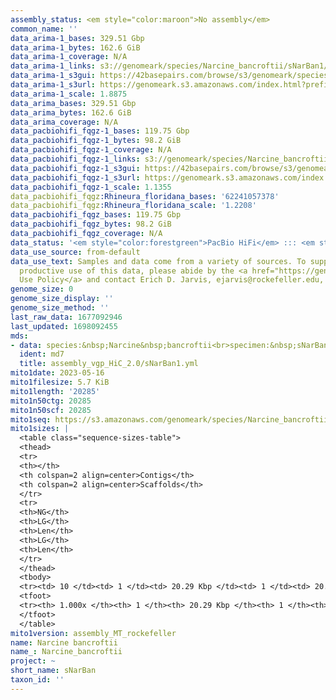 ```yaml
---
assembly_status: <em style="color:maroon">No assembly</em>
common_name: ''
data_arima-1_bases: 329.51 Gbp
data_arima-1_bytes: 162.6 GiB
data_arima-1_coverage: N/A
data_arima-1_links: s3://genomeark/species/Narcine_bancroftii/sNarBan1/genomic_data/arima/<br>
data_arima-1_s3gui: https://42basepairs.com/browse/s3/genomeark/species/Narcine_bancroftii/sNarBan1/genomic_data/arima/
data_arima-1_s3url: https://genomeark.s3.amazonaws.com/index.html?prefix=species/Narcine_bancroftii/sNarBan1/genomic_data/arima/
data_arima-1_scale: 1.8875
data_arima_bases: 329.51 Gbp
data_arima_bytes: 162.6 GiB
data_arima_coverage: N/A
data_pacbiohifi_fqgz-1_bases: 119.75 Gbp
data_pacbiohifi_fqgz-1_bytes: 98.2 GiB
data_pacbiohifi_fqgz-1_coverage: N/A
data_pacbiohifi_fqgz-1_links: s3://genomeark/species/Narcine_bancroftii/sNarBan1/genomic_data/pacbio_hifi/<br>
data_pacbiohifi_fqgz-1_s3gui: https://42basepairs.com/browse/s3/genomeark/species/Narcine_bancroftii/sNarBan1/genomic_data/pacbio_hifi/
data_pacbiohifi_fqgz-1_s3url: https://genomeark.s3.amazonaws.com/index.html?prefix=species/Narcine_bancroftii/sNarBan1/genomic_data/pacbio_hifi/
data_pacbiohifi_fqgz-1_scale: 1.1355
data_pacbiohifi_fqgz:Rhineura_floridana_bases: '62241057378'
data_pacbiohifi_fqgz:Rhineura_floridana_scale: '1.2208'
data_pacbiohifi_fqgz_bases: 119.75 Gbp
data_pacbiohifi_fqgz_bytes: 98.2 GiB
data_pacbiohifi_fqgz_coverage: N/A
data_status: '<em style="color:forestgreen">PacBio HiFi</em> ::: <em style="color:forestgreen">Arima</em>'
data_use_source: from-default
data_use_text: Samples and data come from a variety of sources. To support fair and
  productive use of this data, please abide by the <a href="https://genome10k.soe.ucsc.edu/data-use-policies/">Data
  Use Policy</a> and contact Erich D. Jarvis, ejarvis@rockefeller.edu, with any questions.
genome_size: 0
genome_size_display: ''
genome_size_method: ''
last_raw_data: 1677092946
last_updated: 1698092455
mds:
- data: species:&nbsp;Narcine&nbsp;bancroftii<br>specimen:&nbsp;sNarBan1<br>projects:&nbsp;<br>&nbsp;&nbsp;-&nbsp;vgp<br>data_location:&nbsp;S3<br>release_to:&nbsp;S3<br>hap1:&nbsp;s3://genomeark/species/Narcine_bancroftii/sNarBan1/assembly_vgp_HiC_2.0/sNarBan1.HiC.hap1.20230516.fasta.gz<br>hap2:&nbsp;s3://genomeark/species/Narcine_bancroftii/sNarBan1/assembly_vgp_HiC_2.0/sNarBan1.HiC.hap2.20230516.fasta.gz<br>pretext_hap1:&nbsp;s3://genomeark/species/Narcine_bancroftii/sNarBan1/assembly_vgp_HiC_2.0/evaluation/hap1/pretext/sNarBan1_hap1__s2_heatmap.pretext<br>pretext_hap2:&nbsp;s3://genomeark/species/Narcine_bancroftii/sNarBan1/assembly_vgp_HiC_2.0/evaluation/hap2/pretext/sNarBan1_hap2__s2_heatmap.pretext<br>kmer_spectra_img:&nbsp;s3://genomeark/species/Narcine_bancroftii/sNarBan1/assembly_vgp_HiC_2.0/evaluation/merqury/sNarBan1_png/<br>mito:&nbsp;s3://genomeark/species/Narcine_bancroftii/sNarBan1/assembly_MT_rockefeller/sNarBan1.MT.20230516.fasta.gz<br>mito_gb:&nbsp;s3://genomeark/species/Narcine_bancroftii/sNarBan1/assembly_MT_rockefeller/sNarBan1.MT.20230516.gb<br>pacbio_read_dir:&nbsp;s3://genomeark/species/Narcine_bancroftii/sNarBan1/genomic_data/pacbio_hifi/<br>pacbio_read_type:&nbsp;hifi<br>hic_read_dir:&nbsp;s3://genomeark/species/Narcine_bancroftii/sNarBan1/genomic_data/arima/<br>pipeline:<br>&nbsp;&nbsp;-&nbsp;hifiasm&nbsp;(0.19.3+galaxy0)<br>&nbsp;&nbsp;-&nbsp;yahs&nbsp;(1.2a.2+galaxy0)<br>assembled_by_group:&nbsp;Rockefeller<br>notes:&nbsp;This&nbsp;was&nbsp;a&nbsp;hifiasm-HiC&nbsp;assembly&nbsp;of&nbsp;sNarBan1,&nbsp;resulting&nbsp;in&nbsp;two&nbsp;complete&nbsp;haplotypes.&nbsp;This&nbsp;individual&nbsp;did&nbsp;not&nbsp;have&nbsp;bionano&nbsp;data.&nbsp;HiC&nbsp;scaffolding&nbsp;was&nbsp;performed&nbsp;with&nbsp;yahs.&nbsp;The&nbsp;HiC&nbsp;prep&nbsp;was&nbsp;Arima&nbsp;kit&nbsp;2.&nbsp;The&nbsp;assembly&nbsp;was&nbsp;performed&nbsp;on&nbsp;the&nbsp;Galaxy&nbsp;EU&nbsp;servers.&nbsp;
  ident: md7
  title: assembly_vgp_HiC_2.0/sNarBan1.yml
mito1date: 2023-05-16
mito1filesize: 5.7 KiB
mito1length: '20285'
mito1n50ctg: 20285
mito1n50scf: 20285
mito1seq: https://s3.amazonaws.com/genomeark/species/Narcine_bancroftii/sNarBan1/assembly_MT_rockefeller/sNarBan1.MT.20230516.fasta.gz
mito1sizes: |
  <table class="sequence-sizes-table">
  <thead>
  <tr>
  <th></th>
  <th colspan=2 align=center>Contigs</th>
  <th colspan=2 align=center>Scaffolds</th>
  </tr>
  <tr>
  <th>NG</th>
  <th>LG</th>
  <th>Len</th>
  <th>LG</th>
  <th>Len</th>
  </tr>
  </thead>
  <tbody>
  <tr><td> 10 </td><td> 1 </td><td> 20.29 Kbp </td><td> 1 </td><td> 20.29 Kbp </td></tr><tr><td> 20 </td><td> 1 </td><td> 20.29 Kbp </td><td> 1 </td><td> 20.29 Kbp </td></tr><tr><td> 30 </td><td> 1 </td><td> 20.29 Kbp </td><td> 1 </td><td> 20.29 Kbp </td></tr><tr><td> 40 </td><td> 1 </td><td> 20.29 Kbp </td><td> 1 </td><td> 20.29 Kbp </td></tr><tr style="background-color:#cccccc;"><td> 50 </td><td> 1 </td><td style="background-color:#ff8888;"> 20.29 Kbp </td><td> 1 </td><td style="background-color:#ff8888;"> 20.29 Kbp </td></tr><tr><td> 60 </td><td> 1 </td><td> 20.29 Kbp </td><td> 1 </td><td> 20.29 Kbp </td></tr><tr><td> 70 </td><td> 1 </td><td> 20.29 Kbp </td><td> 1 </td><td> 20.29 Kbp </td></tr><tr><td> 80 </td><td> 1 </td><td> 20.29 Kbp </td><td> 1 </td><td> 20.29 Kbp </td></tr><tr><td> 90 </td><td> 1 </td><td> 20.29 Kbp </td><td> 1 </td><td> 20.29 Kbp </td></tr><tr><td> 100 </td><td> 1 </td><td> 20.29 Kbp </td><td> 1 </td><td> 20.29 Kbp </td></tr></tbody>
  <tfoot>
  <tr><th> 1.000x </th><th> 1 </th><th> 20.29 Kbp </th><th> 1 </th><th> 20.29 Kbp </th></tr>
  </tfoot>
  </table>
mito1version: assembly_MT_rockefeller
name: Narcine bancroftii
name_: Narcine_bancroftii
project: ~
short_name: sNarBan
taxon_id: ''
---
```

